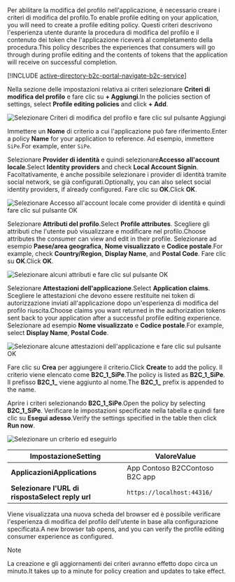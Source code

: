 <span data-ttu-id="9b36b-101">Per abilitare la modifica del profilo nell'applicazione, è necessario creare i criteri di modifica del profilo.</span><span class="sxs-lookup"><span data-stu-id="9b36b-101">To enable profile editing on your application, you will need to create a profile editing policy.</span></span> <span data-ttu-id="9b36b-102">Questi criteri descrivono l'esperienza utente durante la procedura di modifica del profilo e il contenuto dei token che l'applicazione riceverà al completamento della procedura.</span><span class="sxs-lookup"><span data-stu-id="9b36b-102">This policy describes the experiences that consumers will go through during profile editing and the contents of tokens that the application will receive on successful completion.</span></span>

[!INCLUDE [active-directory-b2c-portal-navigate-b2c-service](active-directory-b2c-portal-navigate-b2c-service.md)]

<span data-ttu-id="9b36b-103">Nella sezione delle impostazioni relativa ai criteri selezionare **Criteri di modifica del profilo** e fare clic su **+ Aggiungi**.</span><span class="sxs-lookup"><span data-stu-id="9b36b-103">In the policies section of settings, select **Profile editing policies** and click **+ Add**.</span></span>

![Selezionare Criteri di modifica del profilo e fare clic sul pulsante Aggiungi](media/active-directory-b2c-create-profile-editing-policy/add-b2c-editing-policy.png)

<span data-ttu-id="9b36b-105">Immettere un **Nome** di criterio a cui l'applicazione può fare riferimento.</span><span class="sxs-lookup"><span data-stu-id="9b36b-105">Enter a policy **Name** for your application to reference.</span></span> <span data-ttu-id="9b36b-106">Ad esempio, immettere `SiPe`.</span><span class="sxs-lookup"><span data-stu-id="9b36b-106">For example, enter `SiPe`.</span></span>

<span data-ttu-id="9b36b-107">Selezionare **Provider di identità** e quindi selezionare**Accesso all'account locale**.</span><span class="sxs-lookup"><span data-stu-id="9b36b-107">Select **Identity providers** and check **Local Account Signin**.</span></span> <span data-ttu-id="9b36b-108">Facoltativamente, è anche possibile selezionare i provider di identità tramite social network, se già configurati.</span><span class="sxs-lookup"><span data-stu-id="9b36b-108">Optionally, you can also select social identity providers, if already configured.</span></span> <span data-ttu-id="9b36b-109">Fare clic su **OK**.</span><span class="sxs-lookup"><span data-stu-id="9b36b-109">Click **OK**.</span></span>

![Selezionare Accesso all'account locale come provider di identità e quindi fare clic sul pulsante OK](media/active-directory-b2c-create-profile-editing-policy/add-b2c-editing-identity-providers.png)

<span data-ttu-id="9b36b-111">Selezionare **Attributi del profilo**.</span><span class="sxs-lookup"><span data-stu-id="9b36b-111">Select **Profile attributes**.</span></span> <span data-ttu-id="9b36b-112">Scegliere gli attributi che l'utente può visualizzare e modificare nel profilo.</span><span class="sxs-lookup"><span data-stu-id="9b36b-112">Choose attributes the consumer can view and edit in their profile.</span></span> <span data-ttu-id="9b36b-113">Selezionare ad esempio **Paese/area geografica**, **Nome visualizzato** e **Codice postale**.</span><span class="sxs-lookup"><span data-stu-id="9b36b-113">For example, check **Country/Region**, **Display Name**, and **Postal Code**.</span></span> <span data-ttu-id="9b36b-114">Fare clic su **OK**.</span><span class="sxs-lookup"><span data-stu-id="9b36b-114">Click **OK**.</span></span>

![Selezionare alcuni attributi e fare clic sul pulsante OK](media/active-directory-b2c-create-profile-editing-policy/add-b2c-editing-attributes.png)

<span data-ttu-id="9b36b-116">Selezionare **Attestazioni dell'applicazione**.</span><span class="sxs-lookup"><span data-stu-id="9b36b-116">Select **Application claims**.</span></span> <span data-ttu-id="9b36b-117">Scegliere le attestazioni che devono essere restituite nei token di autorizzazione inviati all'applicazione dopo un'esperienza di modifica del profilo riuscita.</span><span class="sxs-lookup"><span data-stu-id="9b36b-117">Choose claims you want returned in the authorization tokens sent back to your application after a successful profile editing experience.</span></span> <span data-ttu-id="9b36b-118">Selezionare ad esempio **Nome visualizzato** e **Codice postale**.</span><span class="sxs-lookup"><span data-stu-id="9b36b-118">For example, select **Display Name**, **Postal Code**.</span></span>

![Selezionare alcune attestazioni dell'applicazione e fare clic sul pulsante OK](media/active-directory-b2c-create-profile-editing-policy/add-b2c-editing-application-claims.png)

<span data-ttu-id="9b36b-120">Fare clic su **Crea** per aggiungere il criterio.</span><span class="sxs-lookup"><span data-stu-id="9b36b-120">Click **Create** to add the policy.</span></span> <span data-ttu-id="9b36b-121">Il criterio viene elencato come **B2C_1_SiPe**.</span><span class="sxs-lookup"><span data-stu-id="9b36b-121">The policy is listed as **B2C_1_SiPe**.</span></span> <span data-ttu-id="9b36b-122">Il prefisso **B2C_1_** viene aggiunto al nome.</span><span class="sxs-lookup"><span data-stu-id="9b36b-122">The **B2C_1_** prefix is appended to the name.</span></span>

<span data-ttu-id="9b36b-123">Aprire i criteri selezionando **B2C_1_SiPe**.</span><span class="sxs-lookup"><span data-stu-id="9b36b-123">Open the policy by selecting **B2C_1_SiPe**.</span></span> <span data-ttu-id="9b36b-124">Verificare le impostazioni specificate nella tabella e quindi fare clic su **Esegui adesso**.</span><span class="sxs-lookup"><span data-stu-id="9b36b-124">Verify the settings specified in the table then click **Run now**.</span></span>

![Selezionare un criterio ed eseguirlo](media/active-directory-b2c-create-profile-editing-policy/run-b2c-editing-policy.png)

| <span data-ttu-id="9b36b-126">Impostazione</span><span class="sxs-lookup"><span data-stu-id="9b36b-126">Setting</span></span>      | <span data-ttu-id="9b36b-127">Valore</span><span class="sxs-lookup"><span data-stu-id="9b36b-127">Value</span></span>  |
| ------------ | ------ |
| <span data-ttu-id="9b36b-128">**Applicazioni**</span><span class="sxs-lookup"><span data-stu-id="9b36b-128">**Applications**</span></span> | <span data-ttu-id="9b36b-129">App Contoso B2C</span><span class="sxs-lookup"><span data-stu-id="9b36b-129">Contoso B2C app</span></span> |
| <span data-ttu-id="9b36b-130">**Selezionare l'URL di risposta**</span><span class="sxs-lookup"><span data-stu-id="9b36b-130">**Select reply url**</span></span> | `https://localhost:44316/` |

<span data-ttu-id="9b36b-131">Viene visualizzata una nuova scheda del browser ed è possibile verificare l'esperienza di modifica del profilo dell'utente in base alla configurazione specificata.</span><span class="sxs-lookup"><span data-stu-id="9b36b-131">A new browser tab opens, and you can verify the profile editing consumer experience as configured.</span></span>

> [!NOTE]
> <span data-ttu-id="9b36b-132">La creazione e gli aggiornamenti dei criteri avranno effetto dopo circa un minuto.</span><span class="sxs-lookup"><span data-stu-id="9b36b-132">It takes up to a minute for policy creation and updates to take effect.</span></span>
>
